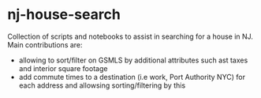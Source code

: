 # nj-house-search

Collection of scripts and notebooks to assist in searching for a house in NJ. Main contributions are:
- allowing to sort/filter on GSMLS by additional attributes such ast taxes and interior square footage
- add commute times to a destination (i.e work, Port Authority NYC) for each address and allowsing sorting/filtering by this
